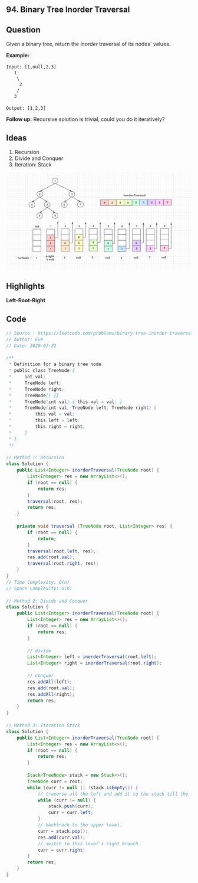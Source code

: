 ## 94. Binary Tree Inorder Traversal

## Question

Given a binary tree, return the *inorder* traversal of its nodes' values.

**Example:**

```
Input: [1,null,2,3]
   1
    \
     2
    /
   3

Output: [1,2,3]
```

**Follow up:** Recursive solution is trivial, could you do it iteratively?

## Ideas

1. Recursion
2. Divide and Conquer
3. Iteration: Stack

![94](https://github.com/evegogogo/LeetCode/blob/master/images/94.png)

## Highlights

**Left-Root-Right**

## Code

```java
// Source : https://leetcode.com/problems/binary-tree-inorder-traversal/
// Author: Eve
// Date: 2020-07-22

/**
 * Definition for a binary tree node.
 * public class TreeNode {
 *     int val;
 *     TreeNode left;
 *     TreeNode right;
 *     TreeNode() {}
 *     TreeNode(int val) { this.val = val; }
 *     TreeNode(int val, TreeNode left, TreeNode right) {
 *         this.val = val;
 *         this.left = left;
 *         this.right = right;
 *     }
 * }
 */

// Method 1: Recursion
class Solution {
    public List<Integer> inorderTraversal(TreeNode root) {
        List<Integer> res = new ArrayList<>();
        if (root == null) {
            return res;
        }
        traversal(root, res);
        return res;
    }
    
    private void traversal (TreeNode root, List<Integer> res) {
        if (root == null) {
            return;
        }
        traversal(root.left, res);
        res.add(root.val);
        traversal(root.right, res);
    }
}
// Time Complexity: O(n)
// Space Complexity: O(n)

// Method 2: Divide and Conquer
class Solution {
    public List<Integer> inorderTraversal(TreeNode root) {
        List<Integer> res = new ArrayList<>();
        if (root == null) {
            return res;
        }
        
        // divide
        List<Integer> left = inorderTraversal(root.left);
        List<Integer> right = inorderTraversal(root.right);
        
        // conquer
        res.addAll(left);
        res.add(root.val);
        res.addAll(right);
        return res;
    }
}

// Method 3: Iteration Stack
class Solution {
    public List<Integer> inorderTraversal(TreeNode root) {
        List<Integer> res = new ArrayList<>();
        if (root == null) {
            return res;
        }
        
        Stack<TreeNode> stack = new Stack<>();
        TreeNode curr = root;
        while (curr != null || !stack.isEmpty()) {
            // traverse all the left and add it to the stack till the left leaf.
            while (curr != null) {
                stack.push(curr);
                curr = curr.left;
            }
            // backtrack to the upper level.
            curr = stack.pop();
            res.add(curr.val);
            // switch to this level's right branch.
            curr = curr.right;
        }
        return res;
    }
}
```

